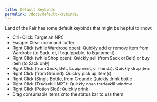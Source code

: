 ```yaml
---
title: Default Keybinds
permalink: /docs/default-keybinds/
---
```


Land of the Rair has some default keybinds that might be helpful to know:

* Ctrl+Click: Target an NPC
* Escape: Clear command buffer
* Right Click (while Wardrobe open): Quickly add or remove item from Wardrobe (to Sack, or, if equippable, to Equipment)
* Right Click (while Shop open): Quickly sell (from Sack or Belt) or buy item (to Sack only)
* Right Click (from Sack, Belt, Equipment, or Hands): Quickly drop item
* Right Click (from Ground): Quickly pick up item(s)
* Right Click (Single Bottle, from Ground): Quickly drink bottle
* Right Click (Tradeskill NPC): Quickly open tradeskill window
* Right Click (Potion Slot): Quickly drink
* Drag consumable items onto the status bar to use them
